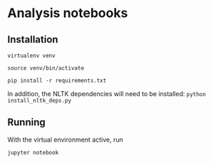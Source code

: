 # Analysis notebooks

## Installation

`virtualenv venv`

`source venv/bin/activate`

`pip install -r requirements.txt`

In addition, the NLTK dependencies will need to be installed:
`python install_nltk_deps.py`

## Running

With the virtual environment active, run

`jupyter notebook`
